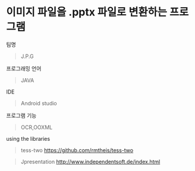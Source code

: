 이미지 파일을 .pptx 파일로 변환하는 프로그램
================================
팀명
>J.P.G

프로그래밍 언어
>JAVA

IDE
>Android studio

프로그램 기능
>OCR,OOXML

using the libraries
>tess-two	https://github.com/rmtheis/tess-two

>Jpresentation  http://www.independentsoft.de/index.html
